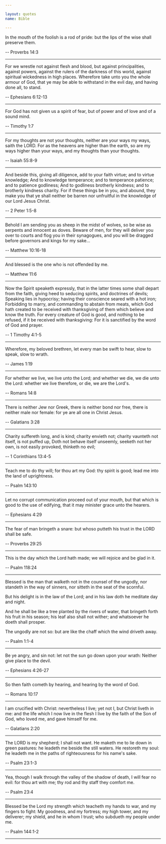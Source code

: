 ```yaml
---

layout: quotes 
name: Bible 

---
```


In the mouth of the foolish is a rod of pride: but the lips of the wise shall preserve them. <br>

-- Proverbs 14:3

---

For we wrestle not against flesh and blood, but against principalities, against powers, against the rulers of the darkness of this world, against spiritual wickedness in high places. Wherefore take unto you the whole armour of God, that ye may be able to withstand in the evil day, and having done all, to stand.<br>

-- Ephesians 6:12-13

---

For God has not given us a spirit of fear, but of power and of love and of a sound mind.<br>

-- Timothy 1:7 

---

For my thoughts are not your thoughts, neither are your ways my ways, saith the LORD. For as the heavens are higher than the earth, so are my ways higher than your ways, and my thoughts than your thoughts.

-- Isaiah 55:8-9

---

And beside this, giving all diligence, add to your faith virtue; and to virtue knowledge; And to knowledge temperance; and to temperance patience; and to patience godliness; And to godliness brotherly kindness; and to brotherly kindness charity. For if these things be in you, and abound, they make you that ye shall neither be barren nor unfruitful in the knowledge of our Lord Jesus Christ.

-- 2 Peter 1:5-8

---

Behold I am sending you as sheep in the midst of wolves, so be wise as serpents and innocent as doves. Beware of men, for they will deliver you over to courts and flog you in their synagogues, and you will be dragged before governors and kings for my sake...

-- Matthew 10:16-18

---

And blessed is the one who is not offended by me.

-- Matthew 11:6

---

Now the Spirit speaketh expressly, that in the latter times some shall depart from the faith, giving heed to seducing spirits, and doctrines of devils;
Speaking lies in hypocrisy; having their conscience seared with a hot iron;
Forbidding to marry, and commanding to abstain from meats, which God hath created to be received with thanksgiving of them which believe and know the truth.
For every creature of God is good, and nothing to be refused, if it be received with thanksgiving:
For it is sanctified by the word of God and prayer.

-- 1 Timothy 4:1-5

---

Wherefore, my beloved brethren, let every man be swift to hear, slow to speak, slow to wrath.

-- James 1:19

---

For whether we live, we live unto the Lord; and whether we die, we die unto the Lord: whether we live therefore, or die, we are the Lord's.

-- Romans 14:8

---

There is neither Jew nor Greek, there is neither bond nor free, there is neither male nor female: for ye are all one in Christ Jesus.

-- Galatians 3:28


---

Charity suffereth long, and is kind; charity envieth not; charity vaunteth not itself, is not puffed up,
Doth not behave itself unseemly, seeketh not her own, is not easily provoked, thinketh no evil;

-- 1 Corinthians 13:4-5

---

Teach me to do thy will; for thou art my God: thy spirit is good; lead me into the land of uprightness.

-- Psalm 143:10

---

Let no corrupt communication proceed out of your mouth, but that which is good to the use of edifying, that it may minister grace unto the hearers.

--  Ephesians 4:29

---

The fear of man bringeth a snare: but whoso putteth his trust in the LORD shall be safe.

-- Proverbs 29:25

---

This is the day which the Lord hath made; we will rejoice and be glad in it.

-- Psalm 118:24

---

Blessed is the man that walketh not in the counsel of the ungodly, nor standeth in the way of sinners, nor sitteth in the seat of the scornful.

But his delight is in the law of the Lord; and in his law doth he meditate day and night.

And he shall be like a tree planted by the rivers of water, that bringeth forth his fruit in his season; his leaf also shall not wither; and whatsoever he doeth shall prosper.

The ungodly are not so: but are like the chaff which the wind driveth away.

-- Psalm 1:1-4

---

Be ye angry, and sin not: let not the sun go down upon your wrath: Neither give place to the devil.

-- Ephesians 4:26-27

---

So then faith cometh by hearing, and hearing by the word of God.

-- Romans 10:17

---

I am crucified with Christ: nevertheless I live; yet not I, but Christ liveth in me: and the life which I now live in the flesh I live by the faith of the Son of God, who loved me, and gave himself for me.

-- Galatians 2:20

---

The LORD is my shepherd; I shall not want. He maketh me to lie down in green pastures: he leadeth me beside the still waters. He restoreth my soul: he leadeth me in the paths of righteousness for his name's sake.

-- Psalm 23:1-3

---

Yea, though I walk through the valley of the shadow of death, I will fear no evil: for thou art with me; thy rod and thy staff they comfort me.

-- Psalm 23:4

---

Blessed be the Lord my strength which teacheth my hands to war, and my fingers to fight:
My goodness, and my fortress; my high tower, and my deliverer; my shield, and he in whom I trust; who subdueth my people under me.

-- Psalm 144:1-2

---
